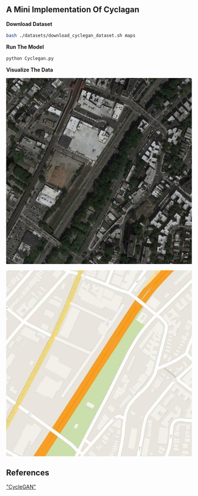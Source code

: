 ## A Mini Implementation Of Cyclagan


**Download  Dataset**
```bash
bash ./datasets/download_cyclegan_dataset.sh maps
```

**Run The Model**
```bash
python Cyclegan.py
```

**Visualize The Data**

![sampleA](9_A.jpg "The Input A")

![sampleB](9_B.jpg "The Input B")


## References
["CycleGAN"](https://arxiv.org/abs/1703.10593)
